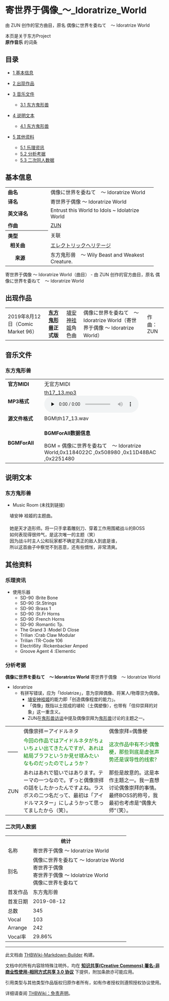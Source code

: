 # 寄世界于偶像_～_Idoratrize_World

<!-- source html: G:\repos\THBWiki-Markdown-Builder\THBWikiMarkdown\Temp\main\2\25\ns0%3A%E5%AF%84%E4%B8%96%E7%95%8C%E4%BA%8E%E5%81%B6%E5%83%8F_%EF%BD%9E_Idoratrize_World.html -->

由 ZUN 创作的官方曲目，原名 偶像に世界を委ねて　～ Idoratrize World

本页是关于东方Project  
 **原作音乐** 的词条
## 目录

- [1 基本信息](#基本信息)
- [2 出现作品](#出现作品)
- [3 音乐文件](#音乐文件)

  - [3.1 东方鬼形兽](#东方鬼形兽)



- [4 说明文本](#说明文本)

  - [4.1 东方鬼形兽](#东方鬼形兽_2)



- [5 其他资料](#其他资料)

  - [5.1 乐理资讯](#乐理资讯)
  - [5.2 分析考据](#分析考据)
  - [5.3 二次同人数据](#二次同人数据)







## 基本信息

<table><tbody><tr><td style="width:120px"><b>曲名</b></td><td style="width:320px">偶像に世界を委ねて　～ Idoratrize World</td></tr><tr><td><b>译名</b></td><td>寄世界于偶像 ～ Idoratrize World</td></tr><tr><td><b>英文译名</b></td><td>Entrust this World to Idols ~ Idolatrize World</td></tr><tr><td><b>作曲</b></td><td><a href="./ZUN.md" title="ZUN">ZUN</a></td></tr><tr><th style="text-align: left;"><b>类型</b></th><td>关联</td></tr><tr><td style="padding-left:15px"><b>相关曲</b></td><td><a href="./Electric_Heritage.md" title="Electric Heritage" unred="">エレクトリックヘリテージ</a></td></tr><tr><td style="padding-left:15px"><b>　来源</b></td><td>东方鬼形兽　～ Wily Beast and Weakest Creature.</td></tr></tbody></table>

寄世界于偶像 ～ Idoratrize World（曲目） - 由 ZUN 创作的官方曲目，原名 偶像に世界を委ねて　～ Idoratrize World
## 出现作品

<table>
<tbody><tr><td>2019年8月12日（Comic Market 96）</td><td><b><a href="./东方鬼形兽.md" title="东方鬼形兽">东方鬼形兽</a>正式版</b></td><td><a href="./埴安神袿姬.md" title="埴安神袿姬">埴安神袿姬</a>角色曲</td><td style="padding-left:5px;">偶像に世界を委ねて　～ Idoratrize World（寄世界于偶像 ～ Idoratrize World）</td><td style="padding-left:10px;">作曲：ZUN</td></tr>
</tbody></table>


## 音乐文件
### 东方鬼形兽

<table><tbody><tr class="mw-empty-elt"></tr><tr><td width="100"><b>官方MIDI</b></td><td>无官方MIDI</td></tr><tr><td><b>MP3格式</b></td><td><a href="./文件-th17_13.mp3.md" title="文件:th17 13.mp3">th17_13.mp3</a><br><audio src="https://upload.thwiki.cc/9/94/th17_13.mp3" loop="" controls="" preload="none"></audio></td></tr><tr><td><b>源文件格式</b></td><td>BGM\th17_13.wav</td></tr><tr><td><b>BGMForAll</b></td><td><div class="mw-collapsible mw-collapsed">
<p><b>BGMForAll数据信息</b>
</p>
<div class="mw-collapsible-content">BGM = 偶像に世界を委ねて　～ Idoratrize World,0x1184022C ,0x508980 ,0x11D48BAC ,0x2251480</div>
</div>
</td></tr></tbody></table>


## 说明文本
### 东方鬼形兽
- Music Room (未找到链接)

　埴安神 袿姬的主题曲。  
　  
　她是天才造形师。将一只手拿着雕刻刀、穿着工作用围裙战斗的BOSS  
　如何表现得很帅气，是这次唯一的主题（笑）  
　因为战斗时主人公和玩家都不确定真正的敌人到底是谁，  
　所以这首曲子中察觉不到恶意，还有些惆怅，非常清爽。
## 其他资料
### 乐理资讯
- 使用乐器
  - SD-90 :Brite Bone
  - SD-90 :St.Strings
  - SD-90 :Brass 1
  - SD-90 :St.Fr Horns
  - SD-90 :French Horns
  - SD-90 :Romantic Tp.
  - The Grand 3 :Model D Close
  - Trilian :Crab Claw Modular
  - Trilian :TR-Code 106
  - Electri6ity :Rickenbacker Amped
  - Groove Agent 4 :Elementic


### 分析考据
  
 **偶像に世界を委ねて　～ Idoratrize World**  寄世界于偶像　～ Idoratrize World
  

- Idoratrize
  - 有拼写错误，应为「Idolatrize」，意为崇拜偶像、将某人/物尊崇为偶像。
    - [埴安神袿姬](./埴安神袿姬.md)的能力即「创造偶像程度的能力」。
    - 「偶像」既指以土捏成的埴轮（土偶塑像），也带有「信仰崇拜的对象」这一重含义。
    - ZUN在[鬼形兽访谈](./东方外来韦编-2019_Autumn!-鬼形兽访谈.md)中提及偶像崇拜为[鬼形兽](./东方鬼形兽.md)讨论的主题之一。




<table><tbody><tr class="tt-header" id="=-39" data-pos="&#91;&quot;=&quot;,39&#93;"><td id="" class="tt-h" lang="zh"><div class="poem"></div></td><td class="tt-ja" lang="ja"><div class="poem">偶像崇拝＝アイドルネタ</div></td><td class="tt-zh" lang="zh"><div class="poem">偶像崇拜=偶像梗</div></td></tr><tr class="tt-content" id="=-40" data-pos="&#91;&quot;=&quot;,40&#93;"><td id="——" class="tt-char" lang="zh"><div class="poem">——</div></td><td class="tt-ja" lang="ja"><div class="poem"><span style="color:green;">今回の作品ではアイドルネタがちょいちょい出てきたんですが、あれは結局ブラフというか見せ球みたいなものだったのでしょうか？</span></div></td><td class="tt-zh" lang="zh"><div class="poem"><span style="color:green;">这次作品中有不少偶像梗，那些到底是虚张声势还是误导性的线索？</span></div></td></tr><tr class="tt-content" id="=-41" data-pos="&#91;&quot;=&quot;,41&#93;"><td id="ZUN" class="tt-char" lang="zh"><div class="poem">ZUN</div></td><td class="tt-ja" lang="ja"><div class="poem">あれはあれで狙いではあります。テーマの一つなので。ずっと偶像崇拝の話をしたかったんですよね。ラスボスの二つ名だって、最初は「アイドルマスター」にしようかって思ってましたから（笑）。</div></td><td class="tt-zh" lang="zh"><div class="poem">那些是故意的。这是本作主题之一。我一直想讨论偶像崇拜的事情。最终BOSS的称号，我最初也考虑是“偶像大师”（笑）。</div></td></tr></tbody></table>


### 二次同人数据

<table><tbody><tr><th colspan="2">统计</th></tr>
<tr><td>名称</td><td>寄世界于偶像 ～ Idoratrize World</td></tr>
<tr><td>别名</td><td>偶像に世界を委ねて ～ Idoratrize World<br>寄世界于偶像<br>寄世界于偶像 ～ Idolatrize World<br>偶像に世界を委ねて</td></tr>
<tr><td>首发作品</td><td>东方鬼形兽</td></tr>
<tr><td>首发日期</td><td>2019-08-12</td></tr>
<tr><td>总数</td><td>345</td></tr>
<tr><td>Vocal</td><td>103</td></tr>
<tr><td>Arrange</td><td>242</td></tr>
<tr><td>Vocal率</td><td>29.86%</td></tr>
</tbody></table>




  
  

  





---

此文档由 [THBWiki-Markdown-Builder](https://github.com/Delsin-Yu/THBWiki-Markdown-Builder) 构建。

文档中的所有内容除特殊注明外，均在 [**知识共享(Creative Commons) 署名-非商业性使用-相同方式共享 3.0 协议**](https://creativecommons.org/licenses/by-sa/3.0/deed.zh-hans) 下提供，附加条款亦可能应用。

引用类型与其他类型作品版权归原作者所有，如有作者授权则遵照授权协议使用。

详细请查阅 [THBWiki：免责声明](https://thbwiki.cc/THBWiki:%E5%85%8D%E8%B4%A3%E5%A3%B0%E6%98%8E)。

